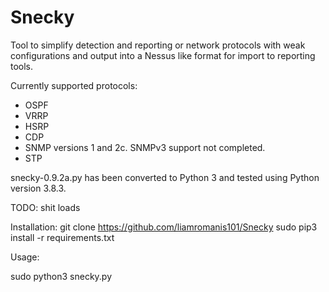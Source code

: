 # Snecky
Tool to simplify detection and reporting or network protocols with weak configurations and output into a Nessus like format for import to reporting tools. 

Currently supported protocols:

* OSPF
* VRRP
* HSRP
* CDP
* SNMP versions 1 and 2c. SNMPv3 support not completed. 
* STP

snecky-0.9.2a.py has been converted to Python 3 and tested using Python version 3.8.3. 

TODO:
 shit loads
 
 Installation:
 git clone https://github.com/liamromanis101/Snecky
 sudo pip3 install -r requirements.txt
 
 Usage:
 
 sudo python3 snecky.py
